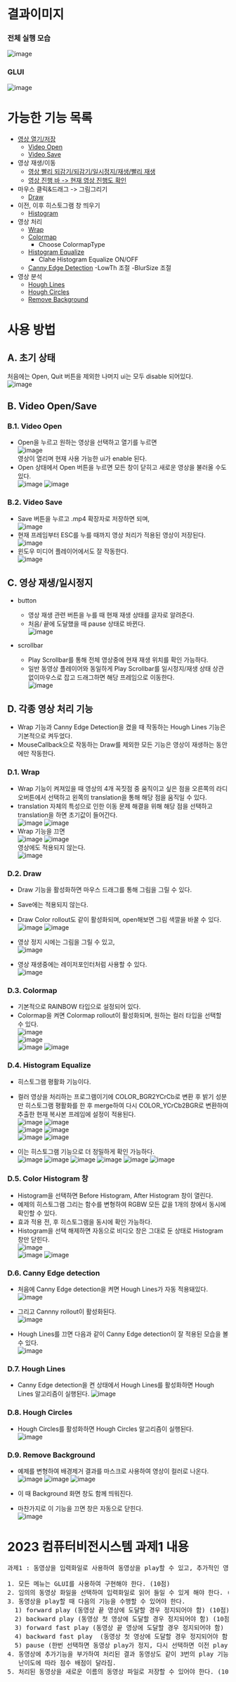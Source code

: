 # 결과이미지
### 전체 실행 모습
![image](https://github.com/KimTeddy/OpenCV/assets/68770209/0ede77dc-7a44-46c5-95c6-b2f0658b0c52)
### GLUI
![image](https://github.com/KimTeddy/OpenCV/assets/68770209/f9c125af-d51b-4363-873c-6205eef6387a)


# 가능한 기능 목록
- [영상 열기/저장](#b-video-opensave)
	- [Video Open](#b1-video-open)
	- [Video Save](#b2-video-save)
- 영상 재생/이동
	- [영상 빨리 되감기/되감기/일시정지/재생/빨리 재생](#c-영상-재생일시정지)
	- [영상 진행 바 -> 현재 영상 진행도 확인](#c-영상-재생일시정지)
- 마우스 클릭&드래그 -> 그림그리기
	- [Draw](#d2-draw)
- 이전, 이후 히스토그램 창 띄우기
	- [Histogram](#d5-color-histogram-창)
- 영상 처리
	- [Wrap](#d1-wrap)
	- [Colormap](#d3-colormap)
		- Choose ColormapType
	- [Histogram Equalize](#d4-histogram-equalize)
		- Clahe Histogram Equalize ON/OFF
	- [Canny Edge Detection](#d6-canny-edge-detection)
		-LowTh 조절
		-BlurSize 조절
- 영상 분석
	- [Hough Lines](#d7-hough-lines)
	- [Hough Circles](#d8-hough-circles)
	- [Remove Background](#d9-remove-background)


# 사용 방법
## A. 초기 상태
처음에는 Open, Quit 버튼을 제외한 나머지 ui는 모두 disable 되어있다.<br>
![image](https://github.com/KimTeddy/OpenCV/assets/68770209/7a88f336-1fa7-4950-a13d-4b7a886dd130)

## B. Video Open/Save
### B.1. Video Open
- Open을 누르고 원하는 영상을 선택하고 열기를 누르면<br>
![image](https://github.com/KimTeddy/OpenCV/assets/68770209/a49ff25e-4c07-445e-9b11-3d9ec825add6)<br>
영상이 열리며 현재 사용 가능한 ui가 enable 된다.<br>
- Open 상태에서 Open 버튼을 누르면 모든 창이 닫히고 새로운 영상을 불러올 수도 있다.<br>
![image](https://github.com/KimTeddy/OpenCV/assets/68770209/ca66ae3e-e5be-41ff-b0e4-d684317fd86d)
![image](https://github.com/KimTeddy/OpenCV/assets/68770209/946b854d-4a25-4d00-87fe-f34035d7f861)

### B.2. Video Save
- Save 버튼을 누르고 .mp4 확장자로 저장하면 되며,<br>
![image](https://github.com/KimTeddy/OpenCV/assets/68770209/d40e68ae-5d90-4a44-a3e5-9433495ddf10)<br>
- 현재 프레임부터 ESC를 누를 때까지 영상 처리가 적용된 영상이 저장된다.<br>
![image](https://github.com/KimTeddy/OpenCV/assets/68770209/48233ffa-40fe-4b61-88c9-8a72901b3d6e)<br>
- 윈도우 미디어 플레이어에서도 잘 작동한다.<br>
![image](https://github.com/KimTeddy/OpenCV/assets/68770209/b2df8325-0615-4a9a-92fe-fb901e0c44bc)<br>


## C. 영상 재생/일시정지
- button<br>
  - 영상 재생 관련 버튼을 누를 때 현재 재생 상태를 글자로 알려준다.<br>
  - 처음/ 끝에 도달했을 때 pause 상태로 바뀐다.<br>
  ![image](https://github.com/KimTeddy/OpenCV/assets/68770209/56b7e4f0-d493-4203-a376-69a876f892be)

- scrollbar<br>
  - Play Scrollbar를 통해 전체 영상중에 현재 재생 위치를 확인 가능하다.<br>
  - 일반 동영상 플레이어와 동일하게 Play Scrollbar를 일시정지/재생 상태 상관 없이마우스로 잡고 드래그하면 해당 프레임으로 이동한다.<br>
  ![image](https://github.com/KimTeddy/OpenCV/assets/68770209/c19ba1f3-fa06-4ef7-bf74-80f41ac4b95e)


## D. 각종 영상 처리 기능
- Wrap 기능과 Canny Edge Detection을 켰을 때 작동하는 Hough Lines 기능은 기본적으로 켜두었다.<br>
- MouseCallback으로 작동하는 Draw를 제외한 모든 기능은 영상이 재생하는 동안에만 작동한다.<br>

### D.1. Wrap
- Wrap 기능이 켜져있을 때 영상의 4개 꼭짓점 중 움직이고 싶은 점을 오른쪽의 라디오버튼에서 선택하고 왼쪽의 translation을 통해 해당 점을 움직일 수 있다.<br>
- translation 자체의 특성으로 인한 이동 문제 해결을 위해 해당 점을 선택하고 translation을 하면 초기값이 들어간다.<br>
![image](https://github.com/KimTeddy/OpenCV/assets/68770209/7a4d39b8-59e3-493f-8be6-22d1fe9163dc)
![image](https://github.com/KimTeddy/OpenCV/assets/68770209/4b824dfd-fad7-4828-a1cb-1ab485c18e95)<br>
- Wrap 기능을 끄면<br>
![image](https://github.com/KimTeddy/OpenCV/assets/68770209/69cd2130-d459-403f-93a8-aa318756d00f)
![image](https://github.com/KimTeddy/OpenCV/assets/68770209/eb08fcbd-db7b-4194-bf56-fb0f1dbbf4c1)<br>
영상에도 적용되지 않는다.<br>
![image](https://github.com/KimTeddy/OpenCV/assets/68770209/e3b2d060-218b-49c8-914f-f581deb54857)


### D.2. Draw
- Draw 기능을 활성화하면 마우스 드래그를 통해 그림을 그릴 수 있다.<br>
- Save에는 적용되지 않는다.<br>
- Draw Color rollout도 같이 활성화되며, open해보면 그림 색깔을 바꿀 수 있다.<br>
![image](https://github.com/KimTeddy/OpenCV/assets/68770209/08fcdba4-4812-4603-95cd-456197463ebd)
![image](https://github.com/KimTeddy/OpenCV/assets/68770209/08171486-9b80-4402-87ea-cfa740246a52)

- 영상 정지 시에는 그림을 그릴 수 있고,<br>
![image](https://github.com/KimTeddy/OpenCV/assets/68770209/06c8307b-f7fb-40dc-9701-849d989392d6)

- 영상 재생중에는 레이저포인터처럼 사용할 수 있다.<br>
![image](https://github.com/KimTeddy/OpenCV/assets/68770209/7c5928b5-60a7-4858-a4b8-0ecaa748d8d0)


### D.3. Colormap
- 기본적으로 RAINBOW 타입으로 설정되어 있다.<br>
- Colormap을 켜면 Colormap rollout이 활성화되며, 원하는 컬러 타입을 선택할 수 있다.<br>
![image](https://github.com/KimTeddy/OpenCV/assets/68770209/7fe73bdd-5811-432d-9de7-f2855f38302e)<br>
![image](https://github.com/KimTeddy/OpenCV/assets/68770209/0dbdfad1-dbc6-4297-8e51-4dfdee7391b2)<br>
![image](https://github.com/KimTeddy/OpenCV/assets/68770209/5206eec6-ff9d-4ba2-aae1-1171b26fc948)
![image](https://github.com/KimTeddy/OpenCV/assets/68770209/a12a2982-db3f-42b8-89bf-1fa2c781f42e)

### D.4. Histogram Equalize
- 히스토그램 평활화 기능이다.<br>
- 컬러 영상을 처리하는 프로그램이기에 COLOR_BGR2YCrCb로 변환 후 밝기 성분만 히스토그램 평활화를 한 후 merge하여 다시 COLOR_YCrCb2BGR로 변환하여 추출한 현재 복사본 프레임에 설정이 적용된다.<br>
![image](https://github.com/KimTeddy/OpenCV/assets/68770209/62cd08b6-2af7-4e5a-94ec-96186a1871aa)
![image](https://github.com/KimTeddy/OpenCV/assets/68770209/8a94c9f4-95c9-454b-bbaf-2f17165276c4)<br>
![image](https://github.com/KimTeddy/OpenCV/assets/68770209/21fc158b-d820-4d86-97d5-b52c6c395669)
![image](https://github.com/KimTeddy/OpenCV/assets/68770209/d99006cc-4e00-42bc-86e0-5ff041be953e)<br>
![image](https://github.com/KimTeddy/OpenCV/assets/68770209/7aee9c76-f93b-49e6-a970-1499142438d9)
![image](https://github.com/KimTeddy/OpenCV/assets/68770209/ba1b3112-5b8c-4eaa-bf17-a71ab926ac4a)<br>

- 이는 히스토그램 기능으로 더 정밀하게 확인 가능하다.<br>
![image](https://github.com/KimTeddy/OpenCV/assets/68770209/a0204b5b-7b10-4362-98be-23a3b96d1cd1)
![image](https://github.com/KimTeddy/OpenCV/assets/68770209/7c518b87-43cc-4c97-a2cb-41147dba6cf6)
![image](https://github.com/KimTeddy/OpenCV/assets/68770209/ec39653a-00a1-42e5-9e5e-7463cd80c68a)
![image](https://github.com/KimTeddy/OpenCV/assets/68770209/5c5e6c35-7b6b-4373-adab-b59cf579b51e)
![image](https://github.com/KimTeddy/OpenCV/assets/68770209/19d5824c-e260-4407-b104-0054d829cb04)
![image](https://github.com/KimTeddy/OpenCV/assets/68770209/09301387-7bc9-4559-9099-da0d9e40d702)


### D.5. Color Histogram 창
- Histogram을 선택하면 Before Histogram, After Histogram 창이 열린다.<br>
- 예제의 히스토그램 그리는 함수를 변형하여 RGBW 모든 값을 1개의 창에서 동시에 확인할 수 있다.<br>
- 효과 적용 전, 후 히스토그램을 동시에 확인 가능하다.<br>
- Histogram을 선택 해제하면 자동으로 비디오 창은 그대로 둔 상태로 Histogram 창만 닫힌다.<br>
![image](https://github.com/KimTeddy/OpenCV/assets/68770209/e1751d44-9f7a-47a7-88f1-88fac94f9284)<br>
![image](https://github.com/KimTeddy/OpenCV/assets/68770209/5458f0f4-c11e-485c-89d0-ea70bc642046)
![image](https://github.com/KimTeddy/OpenCV/assets/68770209/7151569e-720b-436e-a2f4-5d0f97f991cc)


### D.6. Canny Edge detection
- 처음에 Canny Edge detection을 켜면 Hough Lines가 자동 적용돼있다.<br>
![image](https://github.com/KimTeddy/OpenCV/assets/68770209/89313cee-5491-47d6-b4a1-a71318a0a509)
- 그리고 Cannny rollout이 활성화된다.<br>
![image](https://github.com/KimTeddy/OpenCV/assets/68770209/62a10a55-9f01-4d4f-af19-9756ba7a0c63)

- Hough Lines를 끄면 다음과 같이 Canny Edge detection이 잘 적용된 모습을 볼 수 있다.<br>
![image](https://github.com/KimTeddy/OpenCV/assets/68770209/ce40fec7-8698-45c3-a350-1f7436cc41d6)


### D.7. Hough Lines
- Canny Edge detection을 켠 상태에서 Hough Lines를 활성화하면 Hough Lines 알고리즘이 실행된다.
![image](https://github.com/KimTeddy/OpenCV/assets/68770209/41f11cd6-8698-48e8-a9f7-b7d46a98b423)

### D.8. Hough Circles
- Hough Circles를 활성화하면 Hough Circles 알고리즘이 실행된다.<br>
![image](https://github.com/KimTeddy/OpenCV/assets/68770209/cfd891da-6a12-4a8d-b1b2-5da9a5099bab)

### D.9. Remove Background
- 예제를 변형하여 배경제거 결과를 마스크로 사용하여 영상이 컬러로 나온다.<br>
![image](https://github.com/KimTeddy/OpenCV/assets/68770209/d966a891-8f63-4be3-b06a-ee408b81c2b5)
![image](https://github.com/KimTeddy/OpenCV/assets/68770209/69b961f3-fc3c-4169-8e07-18705dcaf6cd)
![image](https://github.com/KimTeddy/OpenCV/assets/68770209/78ce83ae-cfa5-4d30-b63b-bbffb454dd0b)

- 이 때 Background 화면 창도 함께 띄워진다.<br>
- 마찬가지로 이 기능을 끄면 창은 자동으로 닫힌다.<br>
![image](https://github.com/KimTeddy/OpenCV/assets/68770209/3920548c-839f-4d65-a34f-b02c1ec3720d)


# 2023 컴퓨터비전시스템 과제1 내용
<pre>
과제1 : 동영상을 입력화일로 사용하여 동영상을 play할 수 있고, 추가적인 영상처리를 적용하여 부가기능을 구현

1. 모든 메뉴는 GLUI를 사용하여 구현해야 한다. (10점)
2. 임의의 동영상 화일을 선택하여 입력화일로 읽어 들일 수 있게 해야 한다. (10점)
3. 동영상을 play할 때 다음의 기능을 수행할 수 있어야 한다.
  1) forward play (동영상 끝 영상에 도달할 경우 정지되어야 함) (10점)
  2) backward play (동영상 첫 영상에 도달할 경우 정지되어야 함) (10점)
  3) forward fast play (동영상 끝 영상에 도달할 경우 정지되어야 함) (10점)
  4) backward fast play  (동영상 첫 영상에 도달할 경우 정지되어야 함) (10점)
  5) pause (한번 선택하면 동영상 play가 정지, 다시 선택하면 이전 play mode로 다시 play) (10점)
4. 동영상에 추가기능을 부가하여 처리된 결과 동영상도 같이 3번의 play 기능이 실행되어야 한다. (20점)
   난이도에 따라 점수 배점이 달라짐.
5. 처리된 동영상을 새로운 이름의 동영상 파일로 저장할 수 있어야 한다. (10점)
</pre>

